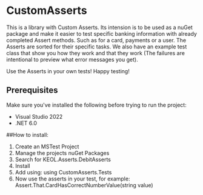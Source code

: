 # CustomAsserts
This is a library with Custom Asserts. Its intension is to be used as a nuGet package and make it easier to test specific banking information with already completed Assert methods. Such as for a card, payments or a user.
The Asserts are sorted for their specific tasks. We also have an example test class that show you how they work and that they work (The failures are intentional to preview what error messages you get).

Use the Asserts in your own tests! Happy testing!

## Prerequisites
Make sure you've installed the following before trying to run the project:
- Visual Studio 2022
- .NET 6.0

##How to install:
1. Create an MSTest Project
2. Manage the projects nuGet Packages
3. Search for KEOL.Asserts.DebitAsserts
4. Install
5. Add using: using CustomAsserts.Tests
6. Now use the asserts in your test, for example: Assert.That.CardHasCorrectNumberValue(string value)
